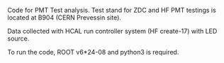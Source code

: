 Code for PMT Test analysis. Test stand for ZDC and HF PMT testings is located at B904 (CERN Prevessin site).

Data collected with HCAL run controller system (HF create-17) with LED source.

To run the code, ROOT v6*24-08 and python3 is required. 

